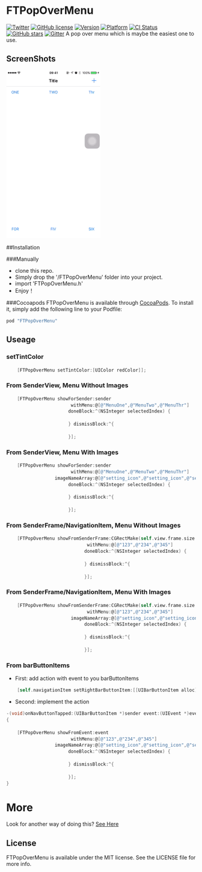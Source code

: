 # FTPopOverMenu

[![Twitter](https://img.shields.io/badge/twitter-@liufengting-blue.svg?style=flat)](http://twitter.com/liufengting) 
[![GitHub license](https://img.shields.io/badge/license-MIT-blue.svg)](https://raw.githubusercontent.com/liufengting/FTPopOverMenu/master/LICENSE)
[![Version](https://img.shields.io/cocoapods/v/FTPopOverMenu.svg?style=flat)](http://cocoapods.org/pods/FTPopOverMenu)
[![Platform](https://img.shields.io/cocoapods/p/FTPopOverMenu.svg?style=flat)](http://cocoapods.org/pods/FTPopOverMenu)
[![CI Status](http://img.shields.io/travis/liufengting/FTPopOverMenu.svg?style=flat)](https://travis-ci.org/liufengting/FTPopOverMenu)
[![GitHub stars](https://img.shields.io/github/stars/liufengting/FTPopOverMenu.svg)](https://github.com/liufengting/FTPopOverMenu/stargazers)
[![Gitter](https://badges.gitter.im/liufengting/FTPopOverMenu.svg)](https://gitter.im/liufengting/FTPopOverMenu?utm_source=badge&utm_medium=badge&utm_campaign=pr-badge)
A pop over menu which is maybe the easiest one to use.

## ScreenShots

<img src="/ScreenShots/Demo.gif" width="250"/>

##Installation

###Manually
* clone this repo.
* Simply drop the '/FTPopOverMenu' folder into your project.
* import 'FTPopOverMenu.h'
* Enjoy！ 

###Cocoapods
FTPopOverMenu is available through [CocoaPods](http://cocoapods.org). To install it, simply add the following line to your Podfile:

```ruby
pod "FTPopOverMenu"
```

## Useage

### setTintColor

```objective-c
    [FTPopOverMenu setTintColor:[UIColor redColor]];
```

### From SenderView, Menu Without Images
 
```objective-c
    [FTPopOverMenu showForSender:sender
                        withMenu:@[@"MenuOne",@"MenuTwo",@"MenuThr"]
                       doneBlock:^(NSInteger selectedIndex) {
                           
                       } dismissBlock:^{
                          
                       }];
```

### From SenderView, Menu With Images
 
```objective-c
    [FTPopOverMenu showForSender:sender
                        withMenu:@[@"MenuOne",@"MenuTwo",@"MenuThr"]
                  imageNameArray:@[@"setting_icon",@"setting_icon",@"setting_icon"]
                       doneBlock:^(NSInteger selectedIndex) {
                           
                       } dismissBlock:^{
                          
                       }];
```
### From SenderFrame/NavigationItem, Menu Without Images
 
```objective-c
    [FTPopOverMenu showFromSenderFrame:CGRectMake(self.view.frame.size.width - 40, 20, 40, 40)
                              withMenu:@[@"123",@"234",@"345"]
                             doneBlock:^(NSInteger selectedIndex) {
                                 
                             } dismissBlock:^{
                                 
                             }];
```

### From SenderFrame/NavigationItem, Menu With Images
 
```objective-c
    [FTPopOverMenu showFromSenderFrame:CGRectMake(self.view.frame.size.width - 40, 20, 40, 40)
                              withMenu:@[@"123",@"234",@"345"]
                        imageNameArray:@[@"setting_icon",@"setting_icon",@"setting_icon"]
                             doneBlock:^(NSInteger selectedIndex) {
                                 
                             } dismissBlock:^{
                                 
                             }];
```

### From barButtonItems 

- First: add action with event to you barButtonItems 

```objective-c
    [self.navigationItem setRightBarButtonItem:[[UIBarButtonItem alloc] initWithTitle:@"Edit" style:UIBarButtonItemStyleDone target:self action:@selector(onNavButtonTapped:event:)]];
```

- Second: implement the action

```objective-c
-(void)onNavButtonTapped:(UIBarButtonItem *)sender event:(UIEvent *)event
{

    [FTPopOverMenu showFromEvent:event
                        withMenu:@[@"123",@"234",@"345"]
                  imageNameArray:@[@"setting_icon",@"setting_icon",@"setting_icon"]
                       doneBlock:^(NSInteger selectedIndex) {
                           
                       } dismissBlock:^{
                           
                       }];
}
```



# More

 Look for another way of doing this? [See Here](https://github.com/liufengting/FTPopMenu)



## License

FTPopOverMenu is available under the MIT license. See the LICENSE file for more info.


